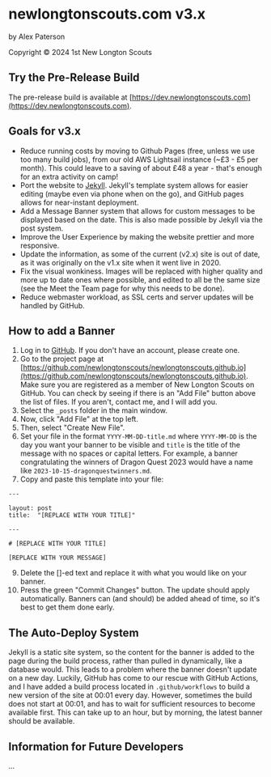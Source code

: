 # newlongtonscouts.com v3.x

by Alex Paterson

Copyright © 2024 1st New Longton Scouts

## Try the Pre-Release Build

The pre-release build is available at [https://dev.newlongtonscouts.com](https://dev.newlongtonscouts.com).

## Goals for v3.x
- Reduce running costs by moving to Github Pages (free, unless we use too many build jobs), from our old AWS Lightsail instance (~£3 - £5 per month). This could leave to a saving of about £48 a year - that's enough for an extra activity on camp!
- Port the website to [Jekyll](https://jekyllrb.com/). Jekyll's template system allows for easier editing (maybe even via phone when on the go), and GitHub pages allows for near-instant deployment.
- Add a Message Banner system that allows for custom messages to be displayed based on the date. This is also made possible by Jekyll via the post system.
- Improve the User Experience by making the website prettier and more responsive.
- Update the information, as some of the current (v2.x) site is out of date, as it was originally on the v1.x site when it went live in 2020.
- Fix the visual wonkiness. Images will be replaced with higher quality and more up to date ones where possible, and edited to all be the same size (see the Meet the Team page for why this needs to be done).
- Reduce webmaster workload, as SSL certs and server updates will be handled by GitHub.

## How to add a Banner

1. Log in to [GitHub](https://github.com). If you don't have an account, please create one.
2. Go to the project page at [https://github.com/newlongtonscouts/newlongtonscouts.github.io](https://github.com/newlongtonscouts/newlongtonscouts.github.io). Make sure you are registered as a member of New Longton Scouts on GitHub. You can check by seeing if there is an "Add File" button above the list of files. If you aren't, contact me, and I will add you.
3. Select the ```_posts``` folder in the main window.
4. Now, click "Add File" at the top left.
5. Then, select "Create New File".
6. Set your file in the format ```YYYY-MM-DD-title.md``` where ```YYYY-MM-DD``` is the day you want your banner to be visible and ```title``` is the title of the message with no spaces or capital letters. For example, a banner congratulating the winners of Dragon Quest 2023 would have a name like ```2023-10-15-dragonquestwinners.md```.
7. Copy and paste this template into your file:
```
---

layout: post
title:  "[REPLACE WITH YOUR TITLE]"

---

# [REPLACE WITH YOUR TITLE]

[REPLACE WITH YOUR MESSAGE]
```
9. Delete the []-ed text and replace it with what you would like on your banner.
10. Press the green "Commit Changes" button. The update should apply automatically. Banners can (and should) be added ahead of time, so it's best to get them done early.

## The Auto-Deploy System

Jekyll is a static site system, so the content for the banner is added to the page during the build process, rather than pulled in dynamically, like a database would. This leads to a problem where the banner doesn't update on a new day. Luckily, GitHub has come to our rescue with GitHub Actions, and I have added a build process located in ```.github/workflows``` to build a new version of the site at 00:01 every day. However, sometimes the build does not start at 00:01, and has to wait for sufficient resources to become available first. This can take up to an hour, but by morning, the latest banner should be available.

## Information for Future Developers

...
